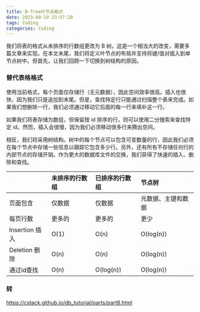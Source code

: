 ```yaml
---
title: B-Tree叶节点格式
date: 2023-09-10 23:57:20
tags: Coding
categories: Coding
---
```




我们将表的格式从未排序的行数组更改为 B 树。这是一个相当大的改变，需要多篇文章来实现。在本文末尾，我们将定义叶节点的布局并支持将键/值对插入到单节点树中。但首先，让我们回顾一下切换到树结构的原因。



### 替代表格格式

使用当前格式，每个页面仅存储行（无元数据），因此空间效率很高。插入也很快，因为我们只是追加到末尾。但是，查找特定行只能通过扫描整个表来完成。如果我们想删除一行，我们必须通过移动它后面的每一行来填补这一行。

如果我们将表存储为数组，但保留按 id 排序的行，则可以使用二分搜索来查找特定 id。然而，插入会很慢，因为我们必须移动很多行来腾出空间。

相反，我们将采用树结构。树中的每个节点可以包含可变数量的行，因此我们必须在每个节点中存储一些信息以跟踪它包含多少行。另外，还有所有不存储任何行的内部节点的存储开销。作为更大的数据库文件的交换，我们获得了快速的插入、删除和查找。



|                | 未排序的行数组 | 已排序的行数组 | 节点树             |
| :------------- | :------------- | :------------- | :----------------- |
| 页面包含       | 仅数据         | 仅数据         | 元数据、主键和数据 |
| 每页行数       | 更多的         | 更多的         | 更少               |
| Insertion 插入 | O(1)           | O(n)           | O(log(n))          |
| Deletion 删除  | O(n)           | O(n)           | O(log(n))          |
| 通过id查找     | O(n)           | O(log(n))      | O(log(n))          |



### 转

https://cstack.github.io/db_tutorial/parts/part8.html
